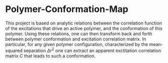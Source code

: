 # Polymer-Conformation-Map
This project is based on analytic relations between the correlation function of the excitations that drive an active polymer, and the conformation of this polymer. Using these relations, one can then transform back and forth between polymer conformation and excitation correlation matrix. In particular, for any given polymer configuration, characterized by the mean-squared separation $\Delta r^2$ one can extract an apparent exctitation correlation matrix $C$ that leads to such a conformation.
